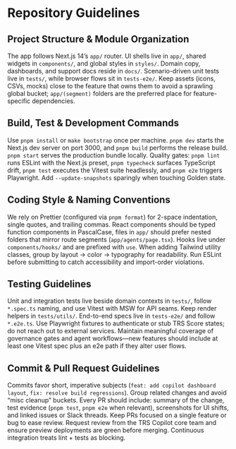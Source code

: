 # Repository Guidelines

## Project Structure & Module Organization
The app follows Next.js 14’s `app/` router. UI shells live in `app/`, shared widgets in `components/`, and global styles in `styles/`. Domain copy, dashboards, and support docs reside in `docs/`. Scenario-driven unit tests live in `tests/`, while browser flows sit in `tests-e2e/`. Keep assets (icons, CSVs, mocks) close to the feature that owns them to avoid a sprawling global bucket; `app/(segment)` folders are the preferred place for feature-specific dependencies.

## Build, Test & Development Commands
Use `pnpm install` or `make bootstrap` once per machine. `pnpm dev` starts the Next.js dev server on port 3000, and `pnpm build` performs the release build. `pnpm start` serves the production bundle locally. Quality gates: `pnpm lint` runs ESLint with the Next.js preset, `pnpm typecheck` surfaces TypeScript drift, `pnpm test` executes the Vitest suite headlessly, and `pnpm e2e` triggers Playwright. Add `--update-snapshots` sparingly when touching Golden state.

## Coding Style & Naming Conventions
We rely on Prettier (configured via `pnpm format`) for 2-space indentation, single quotes, and trailing commas. React components should be typed function components in PascalCase, files in `app/` should prefer nested folders that mirror route segments (`app/agents/page.tsx`). Hooks live under `components/hooks/` and are prefixed with `use`. When adding Tailwind utility classes, group by layout → color → typography for readability. Run ESLint before submitting to catch accessibility and import-order violations.

## Testing Guidelines
Unit and integration tests live beside domain contexts in `tests/`, follow `*.spec.ts` naming, and use Vitest with MSW for API seams. Keep render helpers in `tests/utils/`. End-to-end specs live in `tests-e2e/` and follow `*.e2e.ts`. Use Playwright fixtures to authenticate or stub TRS Score states; do not reach out to external services. Maintain meaningful coverage of governance gates and agent workflows—new features should include at least one Vitest spec plus an e2e path if they alter user flows.

## Commit & Pull Request Guidelines
Commits favor short, imperative subjects (`feat: add copilot dashboard layout`, `fix: resolve build regressions`). Group related changes and avoid “misc cleanup” buckets. Every PR should include: summary of the change, test evidence (`pnpm test`, `pnpm e2e` when relevant), screenshots for UI shifts, and linked issues or Slack threads. Keep PRs focused on a single feature or bug to ease review. Request review from the TRS Copilot core team and ensure preview deployments are green before merging. Continuous integration treats lint + tests as blocking.
